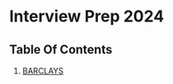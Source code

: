# Interview Prep 2024

## Table Of Contents <a name="top"></a>

1. [BARCLAYS](./BARCLAYS/README.md)  
